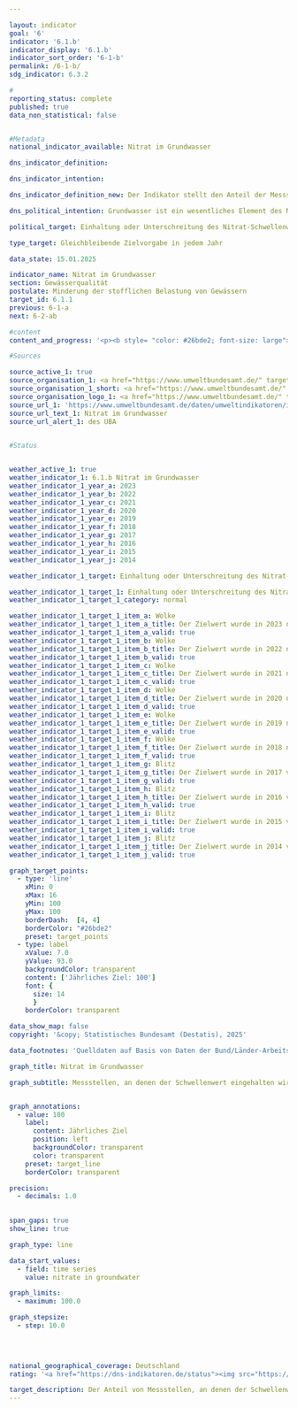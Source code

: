 ```yaml
---

layout: indicator        
goal: '6'        
indicator: '6.1.b'        
indicator_display: '6.1.b'        
indicator_sort_order: '6-1-b'        
permalink: /6-1-b/        
sdg_indicator: 6.3.2        

#
reporting_status: complete        
published: true        
data_non_statistical: false        


#Metadata        
national_indicator_available: Nitrat im Grundwasser        

dns_indicator_definition:         

dns_indicator_intention:         

dns_indicator_definition_new: Der Indikator stellt den Anteil der Messstellen (in Prozent) dar, an denen der Grenzwert von 50&nbsp;Milligramm pro Liter Nitrat im Grundwasser im Jahresmittel eingehalten wird.        

dns_political_intention: Grundwasser ist ein wesentliches Element des Naturhaushaltes. Es ist Teil des Wasserkreislaufs und erfüllt wichtige ökologische Funktionen. Grundwasser ist auch die wichtigste Trinkwasserressource Deutschlands. Erhöhte Nitratgehalte beeinträchtigen jedoch die Ökologie der Gewässer.        

political_target: Einhaltung oder Unterschreitung des Nitrat-Schwellenwertes von 50&nbsp;Milligramm pro Liter an allen Messstellen bis 2030        

type_target: Gleichbleibende Zielvorgabe in jedem Jahr        

data_state: 15.01.2025        

indicator_name: Nitrat im Grundwasser        
section: Gewässerqualität        
postulate: Minderung der stofflichen Belastung von Gewässern        
target_id: 6.1.1        
previous: 6-1-a        
next: 6-2-ab        

#content         
content_and_progress: '<p><b style= "color: #26bde2; font-size: large">6.1.b Nitrat im Grundwasser</b><br><br>Nitrate (NO₃) sind Stickstoffverbindungen, die in gewissen Konzentrationen von Natur aus im Boden vorkommen aber auch durch menschliche Einträge in die Umwelt gelangen. Der Nitratgehalt im Grundwasser wird von den Bundesländern zur Berichterstattung an die Europäische Umweltagentur (<abbr title="Europäische Umweltagentur" tabindex="0">EUA</abbr>) über den Zustand des Grundwassers in Deutschland erhoben. Grundlage hierfür ist das sogenannte <abbr title="Europäische Umweltagentur" tabindex="0">EUA</abbr>-Messnetz, das aus speziell ausgewählten Messstellen besteht. Dieses Messstellennetz umfasst gut 1&nbsp;200&nbsp;repräsentative Messstellen. Die Daten werden vom Umweltbundesamt auf Basis der Angaben der Bund/Länder-Arbeitsgemeinschaft Wasser (<abbr title="Bund/Länder-Arbeitsgemeinschaft Wasser" tabindex="0">LAWA</abbr>) zusammengestellt.<br><br>Der Indikator stellt dar, an wie vielen der insgesamt erfassten Messstellen der vorgegebene Schwellenwert eingehalten wurde. Das natürlich im Boden vorkommende Nitrat trägt dabei zwischen 0&nbsp;und maximal 10&nbsp;Milligramm pro Liter zur Konzentration im Grundwasser insgesamt bei. Konzentrationen zwischen 10&nbsp;und 25&nbsp;Milligramm pro Liter weisen auf eine geringe bis mittlere Belastung hin. Werte im Bereich von 25&nbsp;bis 50&nbsp;Milligramm pro Liter zeigen eine starke Belastung des Grundwassers an. Wird der Schwellenwert der Grundwasserverordnung von 50&nbsp;Milligramm pro Liter überschritten&nbsp;–&nbsp;auf dem auch dieser Indikator beruht&nbsp;–&nbsp;gilt das Grundwasser als chemisch beeinträchtigt und ist ohne Aufbereitung nicht als Trinkwasser nutzbar.<br><br>Wie auch Indikator 6.1.a zum Phosphorgehalt in Fließgewässern liefert dieser Indikator keinen Hinweis auf das Ausmaß der Über- oder &#8209;Unterschreitungen des Grenzwertes. So kann die Nitratbelastung an einzelnen Messstellen zwar deutlich zurückgegangen sein&nbsp;–&nbsp;liegt sie jedoch weiterhin oberhalb des Schwellenwertes von 50&nbsp;Milligramm pro Liter, wird diese Verbesserung im Indikator nicht erfasst. Umgekehrt fließen auch steigende Nitratkonzentrationen, die unterhalb des Grenzwertes bleiben, nicht in die Bewertung ein. Bei der Interpretation ist zudem zu berücksichtigen, dass Maßnahmen zur Verringerung der Nitratbelastung häufig erst mit zeitlicher Verzögerung Wirkung zeigen, da das Sickerwasser mehrere Jahre benötigen kann, um das Grundwasser zu erreichen.<br><br>Im Jahr 2023&nbsp;wurde der Grenzwert von höchstens 50&nbsp;Milligramm Nitrat pro Liter an 85,0&nbsp;% aller Messstellen eingehalten. Seit 2008&nbsp;ist der Anteil der Messstellen, die diesen Grenzwert einhalten, nahezu unverändert geblieben. Damit wurde das politisch festgelegte Ziel, den Grenzwert an allen Messstellen einzuhalten, nicht erreicht&nbsp;–&nbsp;und eine Entwicklung des Indikators in diese Richtung ist bislang nicht erkennbar. An 18,0&nbsp;% der Messstellen lagen die Nitratkonzentrationen im Bereich zwischen 25&nbsp;und 50&nbsp;Milligramm pro Liter. Auch wenn sich dieser Wert auf Konzentrationen unterhalb des Grenzwertes bezieht, deutet er dennoch auf eine erhöhte Belastung hin. Auch dieser Anteil ist über die Jahre weitgehend konstant geblieben.<br><br>Die Belastung des Grundwassers mit Nitrat entsteht vor allem durch die Auswaschung von Nitrat aus verschiedenen stickstoffhaltigen Düngemitteln. Dazu gehören neben Wirtschaftsdüngern wie Jauche oder Gülle auch Mineraldünger, die insbesondere im intensiven Ackerbau eingesetzt werden. In den letzten Jahren werden zudem verstärkt Gärreste, ein Nebenprodukt von Biogasanlagen, als Dünger in der Landwirtschaft genutzt. Eine nicht am Bedarf der Pflanzen orientierte Düngung kann in all diesen Fällen zu erhöhten Nitratwerten im Grundwasser führen. Daher besteht auch eine Beziehung zwischen der Entwicklung des „Stickstoffüberschuss der Landwirtschaft“ (Indikator 2.1.a) und der Nitratbelastung des Grundwassers.<br><br>Um den konkreten Einfluss der landwirtschaftlichen Nutzung auf die Nitratbelastung der Gewässer zu untersuchen, erfolgt eine separate Nitrat-Berichterstattung an die Europäische Union (<abbr title="Europäische Union" tabindex="0">EU</abbr>). Dafür werden aus dem <abbr title="Europäische Umweltagentur" tabindex="0">EUA</abbr>-Messnetz jene Messstellen ausgewählt, deren Einzugsgebiet überwiegend landwirtschaftlich genutzt wird. In diesem speziellen Messnetz liegt die Nitratbelastung daher über dem Durchschnittswert des Indikators 6.1.b.</p>'                

#Sources        

source_active_1: true
source_organisation_1: <a href="https://www.umweltbundesamt.de/" target="_blank" onclick="return confirm_alert('des UBA', 'De')">Umweltbundesamt</a>
source_organisation_1_short: <a href="https://www.umweltbundesamt.de/" target="_blank" onclick="return confirm_alert('des UBA', 'De')">Umweltbundesamt</a>
source_organisation_logo_1: <a href="https://www.umweltbundesamt.de/" target="_blank" onclick="return confirm_alert('des UBA', 'De')"><img src="https://dns-indikatoren.de/public/OrgImgDe/uba.png" alt="Umweltbundesamt" title=" Klicken Sie hier um zur Homepage der Organisation Umweltbundesamt zu gelangen." style="height:60px; width:148px; border:transparent"/></a>
source_url_1: 'https://www.umweltbundesamt.de/daten/umweltindikatoren/indikator-nitrat-im-grundwasser'
source_url_text_1: Nitrat im Grundwasser
source_url_alert_1: des UBA
        

#Status        


weather_active_1: true
weather_indicator_1: 6.1.b Nitrat im Grundwasser
weather_indicator_1_year_a: 2023
weather_indicator_1_year_b: 2022
weather_indicator_1_year_c: 2021
weather_indicator_1_year_d: 2020
weather_indicator_1_year_e: 2019
weather_indicator_1_year_f: 2018
weather_indicator_1_year_g: 2017
weather_indicator_1_year_h: 2016
weather_indicator_1_year_i: 2015
weather_indicator_1_year_j: 2014

weather_indicator_1_target: Einhaltung oder Unterschreitung des Nitrat-Schwellenwertes von 50&nbsp;Milligramm pro Liter an allen Messstellen bis 2030

weather_indicator_1_target_1: Einhaltung oder Unterschreitung des Nitrat-Schwellenwertes von 50&nbsp;Milligramm pro Liter an allen Messstellen bis 2030
weather_indicator_1_target_1_category: normal

weather_indicator_1_target_1_item_a: Wolke
weather_indicator_1_target_1_item_a_title: Der Zielwert wurde in 2023 nicht erreicht, aber die durchschnittliche Entwicklung wies in die gewünschte Richtung.
weather_indicator_1_target_1_item_a_valid: true
weather_indicator_1_target_1_item_b: Wolke
weather_indicator_1_target_1_item_b_title: Der Zielwert wurde in 2022 nicht erreicht, aber die durchschnittliche Entwicklung wies in die gewünschte Richtung.
weather_indicator_1_target_1_item_b_valid: true
weather_indicator_1_target_1_item_c: Wolke
weather_indicator_1_target_1_item_c_title: Der Zielwert wurde in 2021 nicht erreicht, aber die durchschnittliche Entwicklung wies in die gewünschte Richtung.
weather_indicator_1_target_1_item_c_valid: true
weather_indicator_1_target_1_item_d: Wolke
weather_indicator_1_target_1_item_d_title: Der Zielwert wurde in 2020 nicht erreicht, aber die durchschnittliche Entwicklung wies in die gewünschte Richtung.
weather_indicator_1_target_1_item_d_valid: true
weather_indicator_1_target_1_item_e: Wolke
weather_indicator_1_target_1_item_e_title: Der Zielwert wurde in 2019 nicht erreicht, aber die durchschnittliche Entwicklung wies in die gewünschte Richtung.
weather_indicator_1_target_1_item_e_valid: true
weather_indicator_1_target_1_item_f: Wolke
weather_indicator_1_target_1_item_f_title: Der Zielwert wurde in 2018 nicht erreicht, aber die durchschnittliche Entwicklung wies in die gewünschte Richtung.
weather_indicator_1_target_1_item_f_valid: true
weather_indicator_1_target_1_item_g: Blitz
weather_indicator_1_target_1_item_g_title: Der Zielwert wurde in 2017 verfehlt und der Indikator hat sich im Durchschnitt der vorangegangenen Veränderungen nicht in Richtung des Ziels bewegt.
weather_indicator_1_target_1_item_g_valid: true
weather_indicator_1_target_1_item_h: Blitz
weather_indicator_1_target_1_item_h_title: Der Zielwert wurde in 2016 verfehlt und der Indikator hat sich im Durchschnitt der vorangegangenen Veränderungen nicht in Richtung des Ziels bewegt.
weather_indicator_1_target_1_item_h_valid: true
weather_indicator_1_target_1_item_i: Blitz
weather_indicator_1_target_1_item_i_title: Der Zielwert wurde in 2015 verfehlt und der Indikator hat sich im Durchschnitt der vorangegangenen Veränderungen nicht in Richtung des Ziels bewegt.
weather_indicator_1_target_1_item_i_valid: true
weather_indicator_1_target_1_item_j: Blitz
weather_indicator_1_target_1_item_j_title: Der Zielwert wurde in 2014 verfehlt und der Indikator hat sich im Durchschnitt der vorangegangenen Veränderungen nicht in Richtung des Ziels bewegt.
weather_indicator_1_target_1_item_j_valid: true        

graph_target_points:
  - type: 'line'
    xMin: 0
    xMax: 16
    yMin: 100
    yMax: 100
    borderDash:  [4, 4]
    borderColor: "#26bde2"
    preset: target_points
  - type: label
    xValue: 7.0
    yValue: 93.0
    backgroundColor: transparent
    content: ['Jährliches Ziel: 100']
    font: {
      size: 14
      }
    borderColor: transparent        

data_show_map: false        
copyright: '&copy; Statistisches Bundesamt (Destatis), 2025'        

data_footnotes: 'Quelldaten auf Basis von Daten der Bund/Länder-Arbeitsgemeinschaft Wasser.<br>• Basis <abbr title="Europäische Umweltagentur" tabindex="0">EUA</abbr>-Messnetz: Schwellenwert 50&nbsp;Milligramm Nitrat pro Liter im Jahresmittel.'        

graph_title: Nitrat im Grundwasser        

graph_subtitle: Messstellen, an denen der Schwellenwert eingehalten wird        


graph_annotations:
  - value: 100
    label:
      content: Jährliches Ziel
      position: left
      backgroundColor: transparent
      color: transparent
    preset: target_line
    borderColor: transparent        

precision: 
  - decimals: 1.0
            

span_gaps: true        
show_line: true        

graph_type: line                

data_start_values: 
  - field: time series
    value: nitrate in groundwater        

graph_limits: 
  - maximum: 100.0        

graph_stepsize: 
  - step: 10.0
            

                        

national_geographical_coverage: Deutschland                
rating: '<a href="https://dns-indikatoren.de/status"><img src="https://sdg-indikatoren.de/public/Wettersymbole/Wolke.png" title="Der Zielwert wurde in 2023 nicht erreicht, aber die durchschnittliche Entwicklung wies in die gewünschte Richtung." alt="Wettersymbol Wolke"/></a>'        

target_description: Der Anteil von Messstellen, an denen der Schwellenwert für Nitrat im Grundwasser eingehalten wird, soll jedes Jahr 100&nbsp;Prozent betragen.<br><br>Ausgehend von der Zielformulierung wurde im Jahr 2023&nbsp;das politisch festgelegte Ziel wiederholt nicht erreicht. Da die durchschnittliche Entwicklung des Indikators in den letzten sechs Jahren jedoch in die gewünschte Richtung deutet, wird der Indikator 6.1.b für das Jahr 2023&nbsp;mit „Wolke“ bewertet.        
---
```


